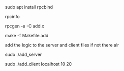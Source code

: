 sudo apt install rpcbind

rpcinfo

rpcgen -a -C add.x

make -f Makefile.add

add the logic to the server and client files if not there alr

sudo ./add_server

sudo ./add_client localhost 10 20
